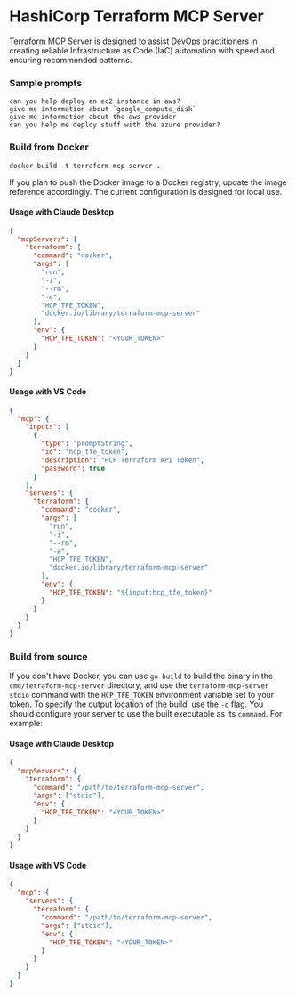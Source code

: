# HashiCorp Terraform MCP Server

Terraform MCP Server is designed to assist DevOps practitioners in creating reliable Infrastructure as Code (IaC) automation with speed and ensuring recommended patterns.

### Sample prompts
```
can you help deploy an ec2 instance in aws?
give me information about `google_compute_disk`
give me information about the aws provider
can you help me deploy stuff with the azure provider?
```

### Build from Docker
```
docker build -t terraform-mcp-server .
```

If you plan to push the Docker image to a Docker registry, update the image reference accordingly. The current configuration is designed for local use.

#### Usage with Claude Desktop
```JSON
{
  "mcpServers": {
    "terraform": {
      "command": "docker",
      "args": [
        "run",
        "-i",
        "--rm",
        "-e",
        "HCP_TFE_TOKEN",
        "docker.io/library/terraform-mcp-server"
      ],
      "env": {
        "HCP_TFE_TOKEN": "<YOUR_TOKEN>"
      }
    }
  }
}
```

#### Usage with VS Code
```JSON
{
  "mcp": {
    "inputs": [
      {
        "type": "promptString",
        "id": "hcp_tfe_token",
        "description": "HCP Terraform API Token",
        "password": true
      }
    ],
    "servers": {
      "terraform": {
        "command": "docker",
        "args": [
          "run",
          "-i",
          "--rm",
          "-e",
          "HCP_TFE_TOKEN",
          "docker.io/library/terraform-mcp-server"
        ],
        "env": {
          "HCP_TFE_TOKEN": "${input:hcp_tfe_token}"
        }
      }
    }
  }
}
```

### Build from source

If you don't have Docker, you can use `go build` to build the binary in the
`cmd/terraform-mcp-server` directory, and use the `terraform-mcp-server stdio` command with the `HCP_TFE_TOKEN` environment variable set to your token. To specify the output location of the build, use the `-o` flag. You should configure your server to use the built executable as its `command`. For example:

#### Usage with Claude Desktop
```JSON
{
  "mcpServers": {
    "terraform": {
      "command": "/path/to/terraform-mcp-server",
      "args": ["stdio"],
      "env": {
        "HCP_TFE_TOKEN": "<YOUR_TOKEN>"
      }
    }
  }
}
```

#### Usage with VS Code
```JSON
{
  "mcp": {
    "servers": {
      "terraform": {
        "command": "/path/to/terraform-mcp-server",
        "args": ["stdio"],
        "env": {
          "HCP_TFE_TOKEN": "<YOUR_TOKEN>"
        }
      }
    }
  }
}
```
